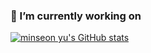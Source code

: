 ### 🔭 I’m currently working on

[![minseon yu's GitHub stats](https://github-readme-stats.vercel.app/api?username=hellomarket-isaac&hide=stars,contribs&count_private=false&show_icons=true&theme=merko)](https://github.com/hellomarket-isaac/github-readme-stats)

